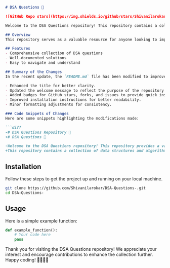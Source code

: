```markdown
# DSA Questions 🚀

![GitHub Repo stars](https://img.shields.io/github/stars/Shivanilarokar/DSA-Questions-) ![GitHub forks](https://img.shields.io/github/forks/Shivanilarokar/DSA-Questions-) ![GitHub issues](https://img.shields.io/github/issues/Shivanilarokar/DSA-Questions-)

Welcome to the DSA Questions repository! This repository contains a collection of data structures and algorithms (DSA) questions designed to help you enhance your coding skills.

## Overview
This repository serves as a valuable resource for anyone looking to improve their understanding and application of data structures and algorithms through practical questions and solutions.

## Features
- Comprehensive collection of DSA questions
- Well-documented solutions
- Easy to navigate and understand

## Summary of the Changes
In the recent update, the `README.md` file has been modified to improve clarity and structure. The following changes were made:

- Enhanced the title for better clarity.
- Updated the welcome message to reflect the purpose of the repository more effectively.
- Added badges for GitHub stars, forks, and issues to provide quick insights into the repository's popularity and activity.
- Improved installation instructions for better readability.
- Minor formatting adjustments for consistency.

### Code Snippets of Changes
Here are some snippets highlighting the modifications made:

```diff
-# DSA Questions Repository 🚀
+# DSA Questions 🚀

-Welcome to the DSA Questions repository! This repository provides a variety of DSA questions aimed at helping you improve your data structures and algorithms skills.
+This repository contains a collection of data structures and algorithms (DSA) questions designed to help you enhance your coding skills.
```

## Installation
Follow these steps to get the project up and running on your local machine.

```bash
git clone https://github.com/Shivanilarokar/DSA-Questions-.git
cd DSA-Questions-
```

## Usage
Here is a simple example function:

```python
def example_function():
    # Your code here
    pass
```

Thank you for visiting the DSA Questions repository! We appreciate your interest and encourage contributions to enhance the collection further. Happy coding! 👩‍💻👨‍💻
```